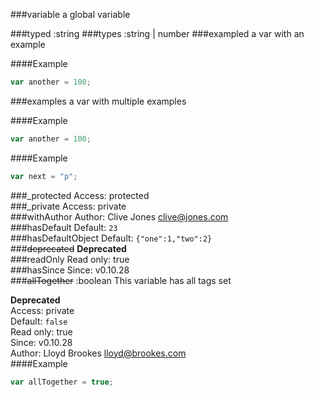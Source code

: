 ###variable
a global variable

###typed :string
###types :string | number
###exampled
a var with an example

####Example
```js
var another = 100;
```
###examples
a var with multiple examples

####Example
```js
var another = 100;
```
####Example
```js
var next = "p";
```
###_protected
Access: protected  
###_private
Access: private  
###withAuthor
Author: Clive Jones <clive@jones.com>  
###hasDefault
Default: `23`  
###hasDefaultObject
Default: `{"one":1,"two":2}`  
###~~deprecated~~
**Deprecated**  
###readOnly
Read only: true  
###hasSince
Since: v0.10.28  
###~~allTogether~~ :boolean
This variable has all tags set

**Deprecated**  
Access: private  
Default: `false`  
Read only: true  
Since: v0.10.28  
Author: Lloyd Brookes <lloyd@brookes.com>  
####Example
```js
var allTogether = true;
```

